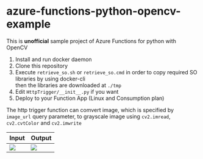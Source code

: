 # azure-functions-python-opencv-example
This is **unofficial** sample project of Azure Functions for python with OpenCV

1. Install and run docker daemon
1. Clone this repository
1. Execute `retrieve_so.sh` or `retrieve_so.cmd` in order to copy required SO libraries by using docker-cli<br>
then the libraries are downloaded at `./tmp`
1. Edit `HttpTrigger/__init__.py` if you want
1. Deploy to your Function App (Linux and Consumption plan)

The http trigger function can comvert image, which is specified by `image_url` query parameter, to grayscale image using `cv2.imread`, `cv2.cvtColor` and `cv2.imwrite`

|Input|Output|
| - | -|
|![](https://user-images.githubusercontent.com/4566555/66614178-ed7d1c80-ec02-11e9-8b22-4560309db118.png)|![](https://user-images.githubusercontent.com/4566555/66614160-dccca680-ec02-11e9-8946-4db70d5d861a.png)|
